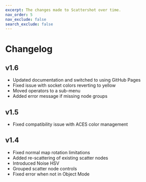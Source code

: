 ```yaml
---
excerpt: The changes made to Scattershot over time. 
nav_order: 5
nav_exclude: false
search_exclude: false
---
```


# Changelog

## v1.6
- Updated documentation and switched to using GitHub Pages
- Fixed issue with socket colors reverting to yellow
- Moved operators to a sub-menu
- Added error message if missing node groups

## v1.5
- Fixed compatibility issue with ACES color management

## v1.4 
- Fixed normal map rotation limitations
- Added re-scattering of existing scatter nodes
- Introduced Noise HSV 
- Grouped scatter node controls
- Fixed error when not in Object Mode